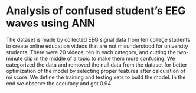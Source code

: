 # Analysis of confused student’s EEG waves using ANN

The dataset is made by collected EEG signal data from ten college students to create online education
videos that are not misunderstood for university students. There were 20 videos, ten in each category,
and cutting the two-minute clip in the middle of a topic to make them more confusing. We categorized
the data and removed the null data from the dataset for better optimization of the model by selecting
proper features after calculation of mi score. We define the training and testing sets to build the model.
In the end we observe the accuracy and got 0.94
